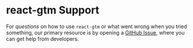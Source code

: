 # react-gtm Support

For _questions_ on how to use `react-gtm` or what went wrong when you tried something, our primary resource is by opening a
[GitHub Issue](https://github.com/phantomstudios/react-gtm/issues), where you can get help from developers.
